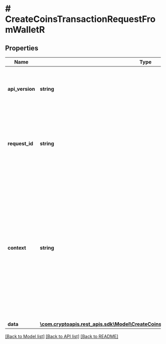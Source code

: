 # # CreateCoinsTransactionRequestFromWalletR

## Properties

Name | Type | Description | Notes
------------ | ------------- | ------------- | -------------
**api_version** | **string** | Specifies the version of the API that incorporates this endpoint. |
**request_id** | **string** | Defines the ID of the request. The &#x60;requestId&#x60; is generated by Crypto APIs and it&#39;s unique for every request. |
**context** | **string** | In batch situations the user can use the context to correlate responses with requests. This property is present regardless of whether the response was successful or returned as an error. &#x60;context&#x60; is specified by the user. | [optional]
**data** | [**\com.cryptoapis.rest_apis.sdk\Model\CreateCoinsTransactionRequestFromWalletRData**](CreateCoinsTransactionRequestFromWalletRData.md) |  |

[[Back to Model list]](../../README.md#models) [[Back to API list]](../../README.md#endpoints) [[Back to README]](../../README.md)
